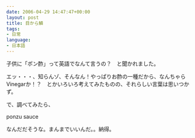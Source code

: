 ```yaml
---
date: 2006-04-29 14:47:47+00:00
layout: post
title: 目から鱗
tags:
- 日常
language:
- 日本語
---
```


子供に「ポン酢」って英語でなんて言うの？　と聞かれました。

エッ・・・、知らんゾ、そんなん！やっぱりお酢の一種だから、なんちゃらVinegarか！？　とかいろいろ考えてみたものの、それらしい言葉は思いつかず。

で、調べてみたら、

ponzu sauce

なんだだそうな。まんまでいいんだ。。納得。

